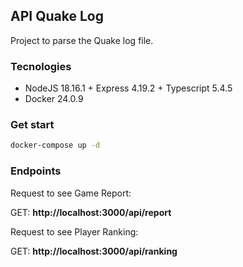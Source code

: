 ## API Quake Log

Project to parse the Quake log file.

### Tecnologies

- NodeJS 18.16.1 + Express 4.19.2 + Typescript 5.4.5
- Docker 24.0.9

### Get start

```bash 
docker-compose up -d
```

### Endpoints

Request to see Game Report:

GET: **http://localhost:3000/api/report**      

Request to see Player Ranking:

GET: **http://localhost:3000/api/ranking**      